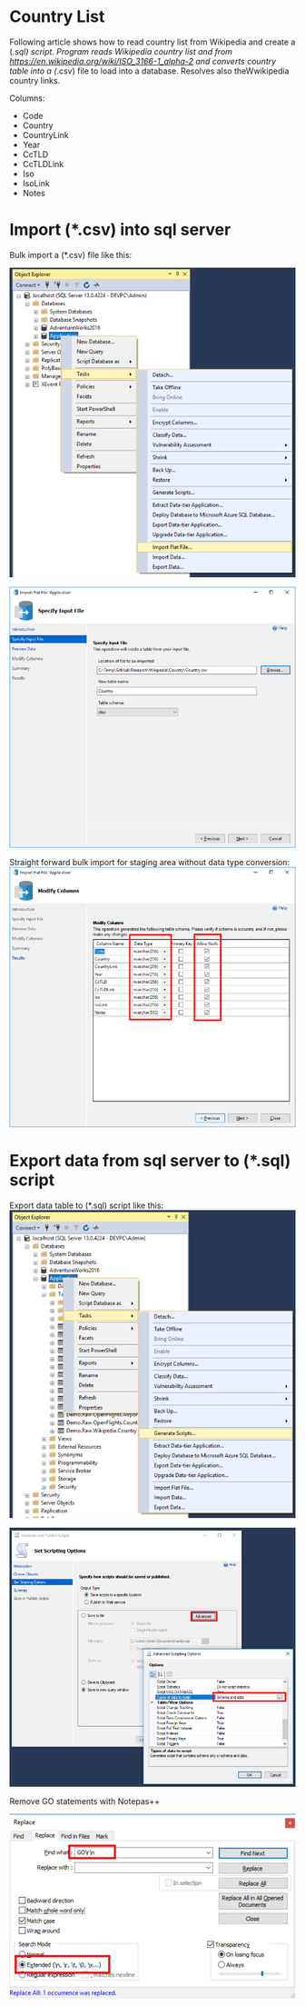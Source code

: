 # Country List
Following article shows how to read country list from Wikipedia and create a (*.sql) script. Program reads Wikipedia country list and  from https://en.wikipedia.org/wiki/ISO_3166-1_alpha-2 and converts country table into a (*.csv) file to load into a database. Resolves also theWwikipedia country links.

Columns:
* Code
* Country
* CountryLink
* Year
* CcTLD
* CcTLDLink
* Iso
* IsoLink
* Notes

# Import (*.csv) into sql server
Bulk import a (*.csv) file like this:

![](Doc/SqlFlatFileImport.png)

![](Doc/SqlFlatFileImportDialog.png)

Straight forward bulk import for staging area without data type conversion:
![](Doc/SqlFlatFileImportColumn.png)

# Export data from sql server to (*.sql) script
Export data table to (*.sql) script like this:
![](Doc/SqlExport.png)

![](Doc/SqlExportDialog.png)

Remove GO statements with Notepas++

![](Doc/NotepadReplaceGO.png)
